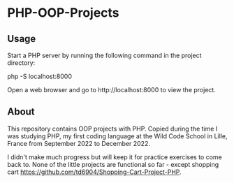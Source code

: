 # PHP-OOP-Projects

## Usage
Start a PHP server by running the following command in the project directory:

php -S localhost:8000

Open a web browser and go to http://localhost:8000 to view the project.

## About

This repository contains OOP projects with PHP. Copied during the time I was studying PHP, my first coding language at the Wild Code School in Lille, France from September 2022 to December 2022. 

I didn't make much progress but will keep it for practice exercises to come back to. None of the little projects are functional so far - except shopping cart https://github.com/td6904/Shopping-Cart-Project-PHP.
